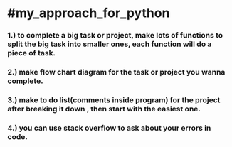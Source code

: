 # #my_approach_for_python
### 1.) to complete a big task or project, make lots of functions to split the big task into smaller ones, each function will do a piece of task.
### 2.) make flow chart diagram for the task or project you wanna complete.
### 3.) make to do list(comments inside program) for the project after breaking it down , then start with the easiest one.
### 4.) you can use stack overflow to ask about your errors in code.
